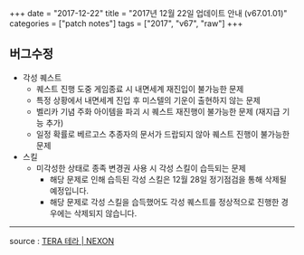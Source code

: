+++
date = "2017-12-22"
title = "2017년 12월 22일 업데이트 안내 (v67.01.01)"
categories = ["patch notes"]
tags = ["2017", "v67", "raw"]
+++

## 버그수정

- 각성 퀘스트
  - 퀘스트 진행 도중 게임종료 시 내면세계 재진입이 불가능한 문제
  - 특정 상황에서 내면세계 진입 후 미스텔의 기운이 출현하지 않는 문제
  - 벨리카 기념 주화 아이템을 파괴 시 퀘스트 재진행이 불가능한 문제 (재지급 기능 추가)
  - 일정 확률로 베르고스 추종자의 문서가 드랍되지 않아 퀘스트 진행이 불가능한 문제
- 스킬
  - 미각성한 상태로 종족 변경권 사용 시 각성 스킬이 습득되는 문제
    - 해당 문제로 인해 습득된 각성 스킬은 12월 28일 정기점검을 통해 삭제될 예정입니다.
    - 해당 문제로 각성 스킬을 습득했어도 각성 퀘스트를 정상적으로 진행한 경우에는 삭제되지 않습니다.

----

source : [TERA 테라 | NEXON](http://tera.nexon.com/news/update/view.aspx?n4articlesn=312)
